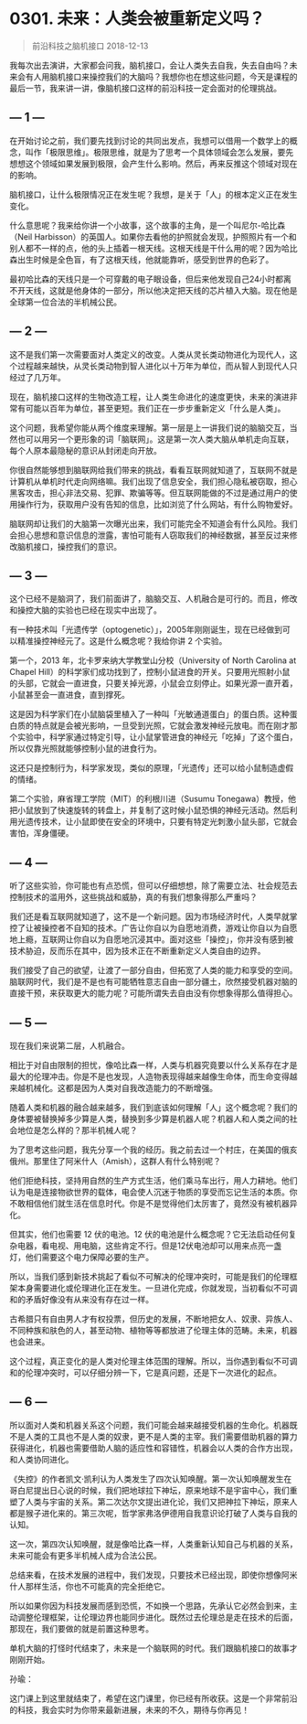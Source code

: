 # 0301. 未来：人类会被重新定义吗？
> 前沿科技之脑机接口
2018-12-13

我每次出去演讲，大家都会问我，脑机接口，会让人类失去自我，失去自由吗？未来会有人用脑机接口来操控我们的大脑吗？我想你也在想这些问题，今天是课程的最后一节，我来讲一讲，像脑机接口这样的前沿科技一定会面对的伦理挑战。

## — 1 —

在开始讨论之前，我们要先找到讨论的共同出发点，我想可以借用一个数学上的概念，叫作「极限思维」。极限思维，就是为了思考一个具体领域会怎么发展，要先想想这个领域如果发展到极限，会产生什么影响。然后，再来反推这个领域对现在的影响。

脑机接口，让什么极限情况正在发生呢？我想，是关于「人」的根本定义正在发生变化。

什么意思呢？我来给你讲一个小故事，这个故事的主角，是一个叫尼尔-哈比森（Neil Harbisson）的英国人。如果你去看他的护照就会发现，护照照片有一个和别人都不一样的点，他的头上插着一根天线。这根天线是干什么用的呢？因为哈比森出生时候是全色盲，有了这根天线，他就能靠听，感受到世界的色彩了。

最初哈比森的天线只是一个可穿戴的电子眼设备，但后来他发现自己24小时都离不开天线，这就是他身体的一部分，所以他决定把天线的芯片植入大脑。现在他是全球第一位合法的半机械公民。

## — 2 —

这不是我们第一次需要面对人类定义的改变。人类从灵长类动物进化为现代人，这个过程越来越快，从灵长类动物到智人进化以十万年为单位，而从智人到现代人只经过了几万年。

现在，脑机接口这样的生物改造工程，让人类生命进化的速度更快，未来的演进非常有可能以百年为单位，甚至更短。我们正在一步步重新定义「什么是人类」。

这个问题，我希望你能从两个维度来理解。第一层是上一讲我们说的脑脑交互，当然也可以用另一个更形象的词「脑联网」。这是第一次人类大脑从单机走向互联，每个人原本最隐秘的意识从封闭走向开放。

你很自然能够想到脑联网给我们带来的挑战，看看互联网就知道了，互联网不就是计算机从单机时代走向网络嘛。我们出现了信息安全，我们担心隐私被窃取，担心黑客攻击，担心非法交易、犯罪、欺骗等等。但互联网能做的不过是通过用户的使用操作行为，获取用户没有告知的信息，比如浏览了什么网站，有什么购物爱好。

脑联网却让我们的大脑第一次曝光出来，我们可能完全不知道会有什么风险。我们会担心思想和意识信息的泄露，害怕可能有人窃取我们的神经数据，甚至反过来修改脑机接口，操控我们的意识。

## — 3 —

这个已经不是脑洞了，我们前面讲了，脑脑交互、人机融合是可行的。而且，修改和操控大脑的实验也已经在现实中出现了。

有一种技术叫「光遗传学（optogenetic）」，2005年刚刚诞生，现在已经做到可以精准操控神经元了。这是什么概念呢？我给你讲 2 个实验。

第一个，2013 年，北卡罗来纳大学教堂山分校（University of North Carolina at Chapel Hill）的科学家们成功找到了，控制小鼠进食的开关。只要用光照射小鼠的头部，它就会一直进食，只要关掉光源，小鼠会立刻停止。如果光源一直开着，小鼠甚至会一直进食，直到撑死。

这是因为科学家们在小鼠脑袋里植入了一种叫「光敏通道蛋白」的蛋白质。这种蛋白质的特点就是会被光影响，一旦受到光照，它就会激发神经元放电。而在刚才那个实验中，科学家通过特定引导，让小鼠掌管进食的神经元「吃掉」了这个蛋白，所以仅靠光照就能够控制小鼠的进食行为。

这还只是控制行为，科学家发现，类似的原理，「光遗传」还可以给小鼠制造虚假的情绪。

第二个实验，麻省理工学院（MIT）的利根川进（Susumu Tonegawa）教授，他把小鼠放到了快速旋转的转盘上，并复制了这时候小鼠恐惧的神经元活动。然后利用光遗传技术，让小鼠即使在安全的环境中，只要有特定光刺激小鼠头部，它就会害怕，浑身僵硬。

## — 4 —

听了这些实验，你可能也有点恐慌，但可以仔细想想，除了需要立法、社会规范去控制技术的滥用外，这些挑战和威胁，真的有我们想象得那么严重吗？

我们还是看互联网就知道了，这不是一个新问题。因为市场经济时代，人类早就掌控了让被操控者不自知的技术。广告让你自以为自愿地消费，游戏让你自以为自愿地上瘾，互联网让你自以为自愿地沉浸其中。面对这些「操控」，你并没有感到被技术胁迫，反而乐在其中，因为技术正在不断重新定义人类自由的边界。

我们接受了自己的欲望，让渡了一部分自由，但拓宽了人类的能力和享受的空间。脑联网时代，我们是不是也有可能牺牲意志自由一部分疆土，欣然接受机器对脑的直接干预，来获取更大的能力呢？可能所谓失去自由没有你想象得那么值得担心。

## — 5 —

现在我们来说第二层，人机融合。

相比于对自由限制的担忧，像哈比森一样，人类与机器究竟要以什么关系存在才是最大的伦理冲击。你是不是也发现，人造物表现得越来越像生命体，而生命变得越来越机械化。这都是因为人类对自我改造能力的不断增强。

随着人类和机器的融合越来越多，我们到底该如何理解「人」这个概念呢？我们的身体要被替换掉多少算是人类，替换到多少算是机器人呢？机器人和人类之间的社会地位是怎么样的？那半机械人呢？

为了思考这些问题，我先分享一个我的经历。我之前去过一个村庄，在美国的俄亥俄州。那里住了阿米什人（Amish），这群人有什么特别呢？

他们拒绝科技，坚持用自然的生产方式生活，他们乘马车出行，用人力耕地。他们认为电是连接物欲世界的载体，电会使人沉迷于物质的享受而忘记生活的本质。你不敢相信他们就生活在信息时代。你是不是觉得他们太厉害了，竟然没有被机器异化。

但其实，他们也需要 12 伏的电池。12 伏的电池是什么概念呢？它无法启动任何复杂电器，看电视、用电脑，这些肯定不行。但是12伏电池却可以用来点亮一盏灯，他们需要这个电力保障必要的生产。

所以，当我们感到新技术挑起了看似不可解决的伦理冲突时，可能是我们的伦理框架本身需要进化或伦理进化正在发生。一旦进化完成，你就发现，当初看似不可调和的矛盾好像没有从来没有存在过一样。

古希腊只有自由男人才有权投票，但历史的发展，不断地把女人、奴隶、异族人、不同种族和肤色的人，甚至动物、植物等等都放进了伦理主体的范畴。未来，机器也会进来。

这个过程，真正变化的是人类对伦理主体范围的理解。所以，当你遇到看似不可调和的伦理冲突时，可以仔细分辨一下，它是真问题，还是下一次进化的起点。

## — 6 —

所以面对人类和机器关系这个问题，我们可能会越来越接受机器的生命化。机器既不是人类的工具也不是人类的奴隶，更不是人类的主宰。我们需要借助机器的算力获得进化，机器也需要借助人脑的适应性和容错性，机器会以人类的合作方出现，和人类协同进化。

《失控》的作者凯文·凯利认为人类发生了四次认知唤醒。第一次认知唤醒发生在哥白尼提出日心说的时候，我们把地球拉下神坛，原来地球不是宇宙中心，我们重塑了人类与宇宙的关系。第二次达尔文提出进化论，我们又把神拉下神坛，原来人都是猴子进化来的。第三次呢，哲学家弗洛伊德用自我意识论打破了人类与自我的认知。

这一次，第四次认知唤醒，就是像哈比森一样，人类重新认知自己与机器的关系，未来可能会有更多半机械人成为合法公民。

总结来看，在技术发展的进程中，我们发现，只要技术已经出现，即使你想像阿米什人那样生活，你也不可能真的完全拒绝它。

所以如果你因为科技发展而感到恐慌，不如换一个思路，先承认它必然会到来，主动调整伦理框架，让伦理边界也能同步进化。既然过去伦理总是走在技术的后面，那现在，我们要做的就是前置这种思考。

单机大脑的打怪时代结束了，未来是一个脑联网的时代。我们跟脑机接口的故事才刚刚开始。

孙瑜：

这门课上到这里就结束了，希望在这门课里，你已经有所收获。这是一个非常前沿的科技，我会实时为你带来最新进展，未来的不久，期待与你再见！